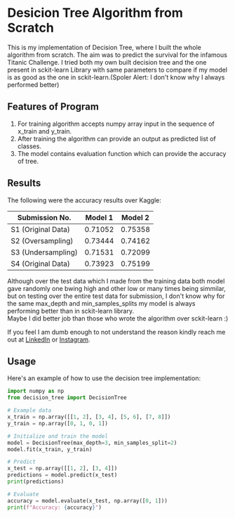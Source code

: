 # Desicion Tree Algorithm from Scratch

This is my implementation of Decision Tree, where I built the whole algorithm from scratch. The aim was to predict the survival for the infamous Titanic Challenge. I tried both my own built decision tree and the one present in sckit-learn Library with same parameters to compare if my model is as good as the one in sckit-learn.(Spoler Alert: I don't know why I always performed better)

## Features of Program
1. For training algorithm accepts numpy array input in the sequence of x_train and y_train.
2. After training the algorithm can provide an output as predicted list of classes.
3. The model contains evaluation function which can provide the accuracy of tree.


## Results
The following were the accuracy results over Kaggle:

| Submission No.    | Model 1   | Model 2   |
|--------------------|-----------|-----------|
| S1 (Original Data) | 0.71052   | 0.75358   |
| S2 (Oversampling)  | 0.73444   | 0.74162   |
| S3 (Undersampling) | 0.71531   | 0.72099   |
| S4 (Original Data) | 0.73923   | 0.75199   |

Although over the test data which I made from the training data both model gave randomly one bwing high and other low or many times being simmilar, but on testing over the entire test data for submission, I don't know why for the same max_depth and min_samples_splits my model is always performing better than in sckit-learn library.  
Maybe I did better job than those who wrote the algorithm over sckit-learn :)



If you feel I am dumb enough to not understand the reason kindly reach me out at [LinkedIn](https://linkedin.com/in/thevishesh16) or [Instagram](https://instagram.com/vishesh_kumar_singh).



## Usage

Here's an example of how to use the decision tree implementation:

```python
import numpy as np
from decision_tree import DecisionTree

# Example data
x_train = np.array([[1, 2], [3, 4], [5, 6], [7, 8]])
y_train = np.array([0, 1, 0, 1])

# Initialize and train the model
model = DecisionTree(max_depth=3, min_samples_split=2)
model.fit(x_train, y_train)

# Predict
x_test = np.array([[1, 2], [3, 4]])
predictions = model.predict(x_test)
print(predictions)

# Evaluate
accuracy = model.evaluate(x_test, np.array([0, 1]))
print(f"Accuracy: {accuracy}")
```


